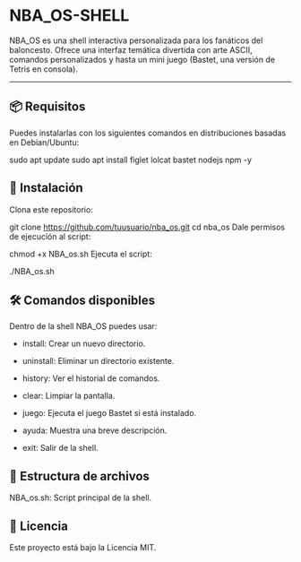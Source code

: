 # NBA_OS-SHELL

NBA_OS es una shell interactiva personalizada para los fanáticos del baloncesto. Ofrece una interfaz temática divertida con arte ASCII, comandos personalizados y hasta un mini juego (Bastet, una versión de Tetris en consola).  

---

## 📦 Requisitos

Puedes instalarlas con los siguientes comandos en distribuciones basadas en Debian/Ubuntu:

sudo apt update
sudo apt install figlet lolcat bastet nodejs npm -y
## 🚀 Instalación
Clona este repositorio:

git clone https://github.com/tuusuario/nba_os.git
cd nba_os
Dale permisos de ejecución al script:


chmod +x NBA_os.sh
Ejecuta el script:


./NBA_os.sh
## 🛠️ Comandos disponibles
Dentro de la shell NBA_OS puedes usar:

* install: Crear un nuevo directorio.

* uninstall: Eliminar un directorio existente.

* history: Ver el historial de comandos.

* clear: Limpiar la pantalla.

* juego: Ejecuta el juego Bastet si está instalado.

* ayuda: Muestra una breve descripción.

* exit: Salir de la shell.

## 📂 Estructura de archivos
NBA_os.sh: Script principal de la shell.

## 📜 Licencia
Este proyecto está bajo la Licencia MIT.
